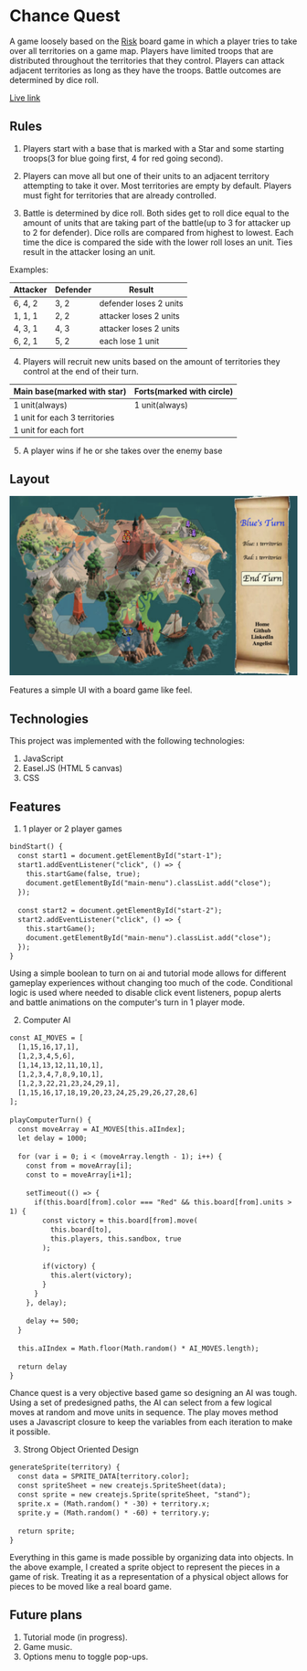 # Chance Quest

A game loosely based on the [Risk](https://en.wikipedia.org/wiki/Risk_(game)) board game in which a player tries to take over all territories on a game map. Players have limited troops that are distributed throughout the territories that they control. Players can attack adjacent territories as long as they have the troops. Battle outcomes are determined by dice roll.

[Live link](http://tommyren.me/ChanceQuest/)

## Rules

1. Players start with a base that is marked with a Star and some starting troops(3 for blue going first, 4 for red going second).

2. Players can move all but one of their units to an adjacent territory attempting to take it over. Most territories are empty by default. Players must fight for territories that are already controlled.

3. Battle is determined by dice roll. Both sides get to roll dice equal to the amount of units that are taking part of the battle(up to 3 for attacker up to 2 for defender). Dice rolls are compared from highest to lowest. Each time the dice is compared the side with the lower roll loses an unit. Ties result in the attacker losing an unit.

Examples:

Attacker|Defender|Result
-|-|-
6, 4, 2|3, 2|defender loses 2 units
1, 1, 1|2, 2|attacker loses 2 units
4, 3, 1|4, 3|attacker loses 2 units
6, 2, 1|5, 2|each lose 1 unit

4. Players will recruit new units based on the amount of territories they control at the end of their turn.

Main base(marked with star) | Forts(marked with circle)
-|-
1 unit(always)|1 unit(always)
1 unit for each 3 territories|
1 unit for each fort|

5. A player wins if he or she takes over the enemy base

## Layout

![Layout](/assets/images/layout.png)

Features a simple UI with a board game like feel.

## Technologies

This project was implemented with the following technologies:

1. JavaScript
2. Easel.JS (HTML 5 canvas)
4. CSS

## Features

1. 1 player or 2 player games

```
bindStart() {
  const start1 = document.getElementById("start-1");
  start1.addEventListener("click", () => {
    this.startGame(false, true);
    document.getElementById("main-menu").classList.add("close");
  });

  const start2 = document.getElementById("start-2");
  start2.addEventListener("click", () => {
    this.startGame();
    document.getElementById("main-menu").classList.add("close");
  });
}
```

Using a simple boolean to turn on ai and tutorial mode allows for different gameplay experiences without changing too much of the code. Conditional logic is used where needed to disable click event listeners, popup alerts and battle animations on the computer's turn in 1 player mode.

2. Computer AI

```
const AI_MOVES = [
  [1,15,16,17,1],
  [1,2,3,4,5,6],
  [1,14,13,12,11,10,1],
  [1,2,3,4,7,8,9,10,1],
  [1,2,3,22,21,23,24,29,1],
  [1,15,16,17,18,19,20,23,24,25,29,26,27,28,6]
];

playComputerTurn() {
  const moveArray = AI_MOVES[this.aIIndex];
  let delay = 1000;

  for (var i = 0; i < (moveArray.length - 1); i++) {
    const from = moveArray[i];
    const to = moveArray[i+1];

    setTimeout(() => {
      if(this.board[from].color === "Red" && this.board[from].units > 1) {
        const victory = this.board[from].move(
          this.board[to],
          this.players, this.sandbox, true
        );

        if(victory) {
          this.alert(victory);
        }
      }
    }, delay);

    delay += 500;
  }

  this.aIIndex = Math.floor(Math.random() * AI_MOVES.length);

  return delay
}
```

Chance quest is a very objective based game so designing an AI was tough. Using a set of predesigned paths, the AI can select from a few logical moves at random and move units in sequence. The play moves method uses a Javascript closure to keep the variables from each iteration to make it possible.

3. Strong Object Oriented Design

```
generateSprite(territory) {
  const data = SPRITE_DATA[territory.color];
  const spriteSheet = new createjs.SpriteSheet(data);
  const sprite = new createjs.Sprite(spriteSheet, "stand");
  sprite.x = (Math.random() * -30) + territory.x;
  sprite.y = (Math.random() * -60) + territory.y;

  return sprite;
}
```

Everything in this game is made possible by organizing data into objects. In the above example, I created a sprite object to represent the pieces in a game of risk. Treating it as a representation of a physical object allows for pieces to be moved like a real board game.

## Future plans

1. Tutorial mode (in progress).
2. Game music.
3. Options menu to toggle pop-ups.
